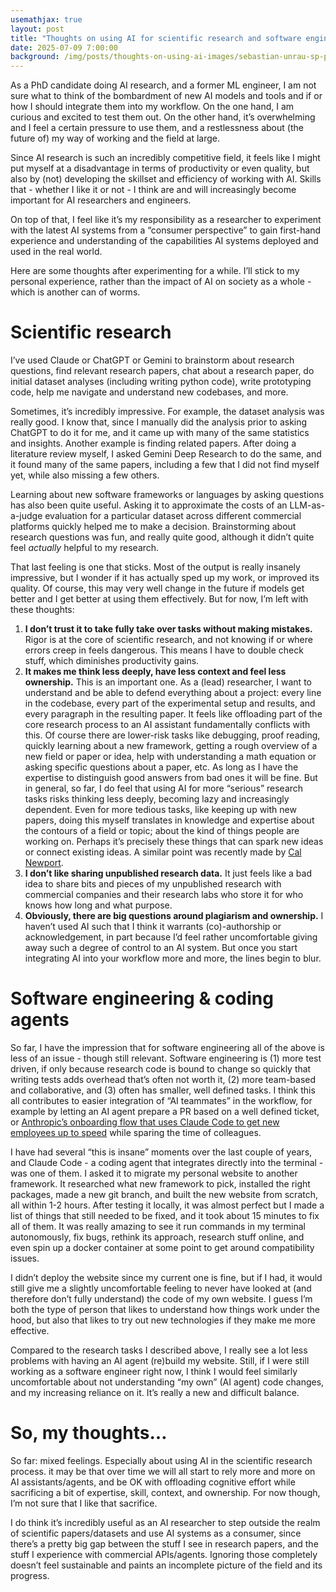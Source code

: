 ```yaml
---
usemathjax: true
layout: post
title: "Thoughts on using AI for scientific research and software engineering"
date: 2025-07-09 7:00:00
background: /img/posts/thoughts-on-using-ai-images/sebastian-unrau-sp-p7uuT0tw-unsplash.jpg
---
```

As a PhD candidate doing AI research, and a former ML engineer, I am not sure what to think of the bombardment of new AI models and tools and if or how I should integrate them into my workflow. On the one hand, I am curious and excited to test them out. On the other hand, it’s overwhelming and I feel a certain pressure to use them, and a restlessness about (the future of) my way of working and the field at large.  

Since AI research is such an incredibly competitive field, it feels like I might put myself at a disadvantage in terms of productivity or even quality, but also by (not) developing the skillset and efficiency of working with AI. Skills that - whether I like it or not - I think are and will increasingly become important for AI researchers and engineers. 

On top of that, I feel like it’s my responsibility as a researcher to experiment with the latest AI systems from a “consumer perspective” to gain first-hand experience and understanding of the capabilities AI systems deployed and used in the real world.

Here are some thoughts after experimenting for a while. I’ll stick to my personal experience, rather than the impact of AI on society as a whole - which is another can of worms.


# Scientific research

I’ve used Claude or ChatGPT or Gemini to brainstorm about research questions, find relevant research papers, chat about a research paper, do initial dataset analyses (including writing python code), write prototyping code, help me navigate and understand new codebases, and more.

Sometimes, it’s incredibly impressive. For example, the dataset analysis was really good. I know that, since I manually did the analysis prior to asking ChatGPT to do it for me, and it came up with many of the same statistics and insights. Another example is finding related papers. After doing a literature review myself, I asked Gemini Deep Research to do the same, and it found many of the same papers, including a few that I did not find myself yet, while also missing a few others.

Learning about new software frameworks or languages by asking questions has also been quite useful. Asking it to approximate the costs of an LLM-as-a-judge evaluation for a particular dataset across different commercial platforms quickly helped me to make a decision. Brainstorming about research questions was fun, and really quite good, although it didn’t quite feel *actually* helpful to my research.

That last feeling is one that sticks. Most of the output is really insanely impressive, but I wonder if it has actually sped up my work, or improved its quality. Of course, this may very well change in the future if models get better and I get better at using them effectively. But for now, I’m left with these thoughts:

1. **I don’t trust it to take fully take over tasks without making mistakes.** Rigor is at the core of scientific research, and not knowing if or where errors creep in feels dangerous. This means I have to double check stuff, which diminishes productivity gains.
2. **It makes me think less deeply, have less context and feel less ownership.** This is an important one. As a (lead) researcher, I want to understand and be able to defend everything about a project: every line in the codebase, every part of the experimental setup and results, and every paragraph in the resulting paper. It feels like offloading part of the core research process to an AI assistant fundamentally conflicts with this. Of course there are lower-risk tasks like debugging, proof reading, quickly learning about a new framework, getting a rough overview of a new field or paper or idea, help with understanding a math equation or asking specific questions about a paper, etc. As long as I have the expertise to distinguish good answers from bad ones it will be fine. But in general, so far, I do feel that using AI for more “serious” research tasks risks thinking less deeply, becoming lazy and increasingly dependent. Even for more tedious tasks, like keeping up with new papers, doing this myself translates in knowledge and expertise about the contours of a field or topic; about the kind of things people are working on. Perhaps it’s precisely these things that can spark new ideas or connect existing ideas. A similar point was recently made by [Cal Newport](https://calnewport.com/does-ai-make-us-lazy/). 
3. **I don’t like sharing unpublished research data.** It just feels like a bad idea to share bits and pieces of my unpublished research with commercial companies and their research labs who store it for who knows how long and what purpose.
4. **Obviously, there are big questions around plagiarism and ownership.** I haven’t used AI such that I think it warrants (co)-authorship or acknowledgement, in part because I’d feel rather uncomfortable giving away such a degree of control to an AI system. But once you start integrating AI into your workflow more and more, the lines begin to blur.

# Software engineering & coding agents

So far, I have the impression that for software engineering all of the above is less of an issue - though still relevant. Software engineering is (1) more test driven, if only because research code is bound to change so quickly that writing tests adds overhead that’s often not worth it, (2) more team-based and collaborative, and (3) often has smaller, well defined tasks. I think this all contributes to easier integration of “AI teammates” in the workflow, for example by letting an AI agent prepare a PR based on a well defined ticket, or [Anthropic’s onboarding flow that uses Claude Code to get new employees up to speed](https://www.anthropic.com/engineering/claude-code-best-practices) while sparing the time of colleagues.

I have had several “this is insane” moments over the last couple of years, and Claude Code - a coding agent that integrates directly into the terminal - was one of them. I asked it to migrate my personal website to another framework. It researched what new framework to pick, installed the right packages, made a new git branch, and built the new website from scratch, all within 1-2 hours. After testing it locally, it was almost perfect but I made a list of things that still needed to be fixed, and it took about 15 minutes to fix all of them. It was really amazing to see it run commands in my terminal autonomously, fix bugs, rethink its approach, research stuff online, and even spin up a docker container at some point to get around compatibility issues. 

I didn’t deploy the website since my current one is fine, but if I had, it would still give me a slightly uncomfortable feeling to never have looked at (and therefore don’t fully understand) the code of my own website. I guess I’m both the type of person that likes to understand how things work under the hood, but also that likes to try out new technologies if they make me more effective.

Compared to the research tasks I described above, I really see a lot less problems with having an AI agent (re)build my website. Still, if I were still working as a software engineer right now, I think I would feel similarly uncomfortable about not understanding “my own” (AI agent) code changes, and my increasing reliance on it. It’s really a new and difficult balance.

# So, my thoughts…

So far: mixed feelings. Especially about using AI in the scientific research process. it may be that over time we will all start to rely more and more on AI assistants/agents, and be OK with offloading cognitive effort while sacrificing a bit of expertise, skill, context, and ownership. For now though, I’m not sure that I like that sacrifice.

I do think it’s incredibly useful as an AI researcher to step outside the realm of scientific papers/datasets and use AI systems as a consumer, since there’s a pretty big gap between the stuff I see in research papers, and the stuff I experience with commercial APIs/agents. Ignoring those completely doesn’t feel sustainable and paints an incomplete picture of the field and its progress.